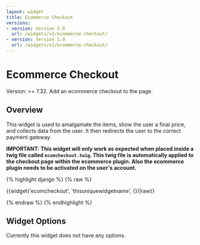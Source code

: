 ```yaml
---
layout: widget
title: Ecommerce Checkout
versions:
- version: Version 2.0
  url: /widgets/v2/ecommerce-checkout/
- version: Version 1.0
  url: /widgets/v1/ecommerce-checkout/
---
```


# Ecommerce Checkout

Version: >= 7.32. Add an ecommerce checkout to the page.

## Overview

This widget is used to amalgamate the items, show the user a final price, and collects data from the user. It then redirects the user to the correct payment gateway.

**IMPORTANT: This widget will only work as expected when placed inside a twig file called ```ecomcheckout.twig```. This twig file is automatically applied to the checkout page within the ecommerce plugin. Also the ecommerce plugin needs to be activated on the user's account.**

{% highlight django %}
{% raw %}

  {{widget('ecomcheckout', 'thisuniquewidgetname', {})|raw}}

{% endraw %}
{% endhighlight %}

## Widget Options

Currently this widget does not have any options.
